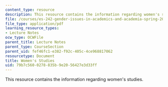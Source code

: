 ```yaml
---
content_type: resource
description: This resource contains the information regarding women's studies.
file: /courses/es-242-gender-issues-in-academics-and-academia-spring-2004/79b7c5600278835b9e2056427e3d33ff_MITES_242S04_ses9.pdf
file_type: application/pdf
learning_resource_types:
- Lecture Notes
ocw_type: OCWFile
parent_title: Lecture Notes
parent_type: CourseSection
parent_uid: fef46fc1-e382-f92c-405c-4ce968817062
resourcetype: Document
title: Women's Studies
uid: 79b7c560-0278-835b-9e20-56427e3d33ff
---
```

This resource contains the information regarding women's studies.


